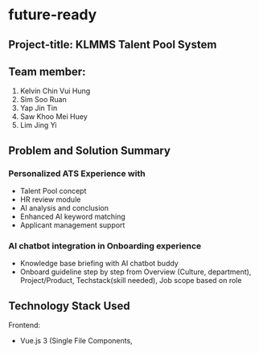 # future-ready
## Project-title: KLMMS Talent Pool System

## Team member:
1. Kelvin Chin Vui Hung
2. Sim Soo Ruan
3. Yap Jin Tin
4. Saw Khoo Mei Huey
5. Lim Jing Yi

## Problem and Solution Summary
### Personalized ATS Experience with 
- Talent Pool concept
- HR review module
- AI analysis and conclusion
- Enhanced AI keyword matching 
- Applicant management support

### AI chatbot integration in Onboarding experience
- Knowledge base briefing with AI chatbot buddy
- Onboard guideline step by step from Overview (Culture, department), Project/Product, Techstack(skill needed), Job scope based on role

## Technology Stack Used
Frontend:
- Vue.js 3 (Single File Components, <script setup>)
- Vite (for fast development/build)
- TypeScript (see .ts files and config)
- Tailwind CSS (see tailwind.config.js and utility classes)

Backend/Server Scripts: 
- Node.js & Supabase(PostgreSQL) for backend database

Middleware:
- Express.js

AI Model: 
- Resume Matching algorithm: Uses the bge-small-en-v1.5 for feature extraction and semantic matching.

Chatbot: 
- Question & Answering model: Xenova/distilbert-base-uncased-distilled-squad OR DistilBERT SQuAD
- RAG: all-MiniLM-L6-v2

Database: 
Supabase (PostgreSQL) is used to store job postings, applicant profiles, and their embeddings.
## Setup Instructions
1. Clone Github repos 
2. Run command below.
> npm install
> 
> npm install @supabase/supabase-js
> 
> npm run dev
3. Ctrl + click the local link

![Click Link example](/code/public/Local Link example.png)

## Reflection on Challenges and Learning
Throughout this project, we encountered several obstacles and challenges that pushed us out of our comfort zone and helped us grow. 
At the beginning of the project development, we were unfamiliar with AI APIs, and unable to make the right decision on choosing the model that balanced both performance and accuracy was not easy. 
We also struggled on understanding the flow of examining APIs, specifically under time constraints, while ensuring the integration of AI model that can work smoothly across the frontend, backend, and database in the system. 

Despite these challenges, we gained valuable insights, experience and learning. 
We learned how to build a complete project from the ground up, integrating HuggingFace models into the system through API, and setting up a project with Vue.js. 
We also became familiar with utilizing new database which is Supabase and developed a stronger understanding of the current talent acquisition landscape. 

Overall, these challenges enhanced our technical skills and gave us insights into managing real-world project development.
